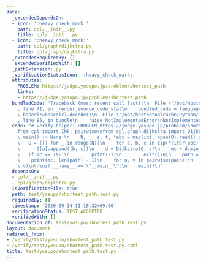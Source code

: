 ```yaml
---
data:
  _extendedDependsOn:
  - icon: ':heavy_check_mark:'
    path: cpl/__init__.py
    title: cpl/__init__.py
  - icon: ':heavy_check_mark:'
    path: cpl/graph/dijkstra.py
    title: cpl/graph/dijkstra.py
  _extendedRequiredBy: []
  _extendedVerifiedWith: []
  _pathExtension: py
  _verificationStatusIcon: ':heavy_check_mark:'
  attributes:
    PROBLEM: https://judge.yosupo.jp/problem/shortest_path
    links:
    - https://judge.yosupo.jp/problem/shortest_path
  bundledCode: "Traceback (most recent call last):\n  File \"/opt/hostedtoolcache/Python/3.9.0/x64/lib/python3.9/site-packages/onlinejudge_verify/documentation/build.py\"\
    , line 71, in _render_source_code_stat\n    bundled_code = language.bundle(stat.path,\
    \ basedir=basedir).decode()\n  File \"/opt/hostedtoolcache/Python/3.9.0/x64/lib/python3.9/site-packages/onlinejudge_verify/languages/python.py\"\
    , line 85, in bundle\n    raise NotImplementedError\nNotImplementedError\n"
  code: "# verify-helper: PROBLEM https://judge.yosupo.jp/problem/shortest_path\n\
    from cpl import INF, pairwise\nfrom cpl.graph.dijkstra import Dijkstra\n\n\ndef\
    \ main() -> None:\n    N, _, s, t, *abc = map(int, open(0).read().split())\n \
    \   G = [[] for _ in range(N)]\n    for a, b, c in zip(*[iter(abc)] * 3):\n  \
    \      G[a].append((b, c))\n    d = Dijkstra(G, s)\n    mc = d.min_cost(t)\n \
    \   if mc == INF:\n        print(-1)\n        exit()\n\n    path = d.min_cost_path(t)\n\
    \    print(mc, len(path) - 1)\n    for u, v in pairwise(path):\n        print(u,\
    \ v)\n\n\nif __name__ == \"__main__\":\n    main()\n"
  dependsOn:
  - cpl/__init__.py
  - cpl/graph/dijkstra.py
  isVerificationFile: true
  path: test/yosupo/shortest_path.test.py
  requiredBy: []
  timestamp: '2020-09-14 11:18:32+09:00'
  verificationStatus: TEST_ACCEPTED
  verifiedWith: []
documentation_of: test/yosupo/shortest_path.test.py
layout: document
redirect_from:
- /verify/test/yosupo/shortest_path.test.py
- /verify/test/yosupo/shortest_path.test.py.html
title: test/yosupo/shortest_path.test.py
---
```


